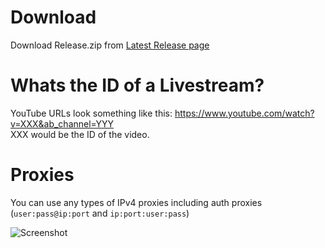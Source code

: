 # Download
Download Release.zip from [Latest Release page](https://github.com/xfreed/Youtube-Viewers/releases/latest)

# Whats the ID of a Livestream?
YouTube URLs look something like this: https://www.youtube.com/watch?v=XXX&ab_channel=YYY <br />
XXX would be the ID of the video.

# Proxies
You can use any types of IPv4 proxies including auth proxies (`user:pass@ip:port` and `ip:port:user:pass`) <br />

![Screenshot](https://i.imgur.com/K6pZdAN.png)

